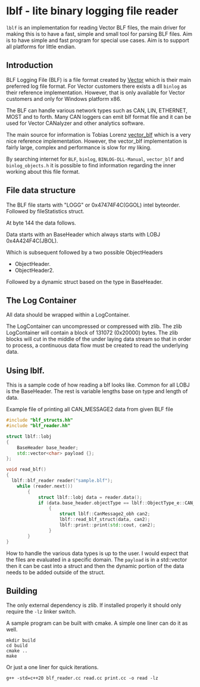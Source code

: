 # lblf - lite binary logging file reader

`lblf` is an implementation for reading Vector BLF files, the main driver for making this is to have a fast, simple and small tool for parsing BLF files. Aim is to have simple and fast program for special use cases. Aim is to support all platforms for little endian. 

## Introduction 

BLF Logging File (BLF) is a file format created by [Vector](http://www.vector.com) which is their main preferred log file format. For Vector customers there exists a dll `binlog` as their reference implementation. However, that is only available for Vector customers and only for Windows platform x86. 

The BLF can handle various network types such as CAN, LIN, ETHERNET, MOST and to forth.  Many CAN loggers can emit blf format file and it can be used for Vector CANalyzer and other analytics software. 

The main source for information is Tobias Lorenz [vector_blf](https://bitbucket.org/tobylorenz/vector_blf/src/master/) which is a very nice reference implementation. However, the vector_blf implementation is fairly large, complex and performance is slow for my liking. 

By searching internet for `BLF`, `binlog`, `BINLOG-DLL-Manual`, `vector_blf` and `binlog_objects.h` it is possible to find information regarding the inner working about this file format.


## File data structure

The BLF file starts with "LOGG" or 0x47474F4C(GGOL) intel byteorder.
Followed by fileStatistics struct. 

At byte 144 the data follows. 

Data starts with an BaseHeader which always starts with LOBJ 0x4A424F4C(JBOL).

Which is subsequent followed by a two possible ObjectHeaders

* ObjectHeader.
* ObjectHeader2. 

Followed by a dynamic struct based on the type in BaseHeader.

## The Log Container
All data should be wrapped within a LogContainer. 

The LogContainer can uncompressed or compressed with zlib. The zlib LogContainer will contain a block of 131072 (0x20000) bytes. The zlib blocks will cut in the middle of the under laying data stream so that in order to process, a continuous data flow must be created to read the underlying data.

## Using lblf.

This is a sample code of how reading a blf looks like. Common for all LOBJ is the BaseHeader. The rest is variable lengths base on type and length of data.

Example file of printing all CAN_MESSAGE2 data from given BLF file

```cpp
#include "blf_structs.hh"
#include "blf_reader.hh"

struct lblf::lobj
{
    BaseHeader base_header;
    std::vector<char> payload {};
};

void read_blf()
{
  lblf::blf_reader reader("sample.blf");
    while (reader.next())
        {
            struct lblf::lobj data = reader.data();
            if (data.base_header.objectType == lblf::ObjectType_e::CAN_MESSAGE2)
                {
                    struct lblf::CanMessage2_obh can2;
                    lblf::read_blf_struct(data, can2);
                    lblf::print::print(std::cout, can2);
                }
        }
}
```

How to handle the various data types is up to the user. I would expect that the files are evaluated in a specific domain. The `payload` is in a std::vector<char> then it can be cast into a struct and then the dynamic portion of the data needs to be added outside of the struct. 

## Building

The only external dependency is zlib. If installed properly it should only require the `-lz` linker switch.

A sample program can be built with cmake. A simple one liner can do it as well.

```console
mkdir build
cd build
cmake ..
make
```

Or just a one liner for quick iterations.

```console
g++ -std=c++20 blf_reader.cc read.cc print.cc -o read -lz
```

